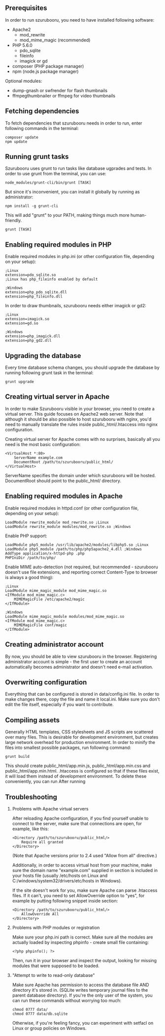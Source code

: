Prerequisites
-------------

In order to run szurubooru, you need to have installed following software:

- Apache2
    - mod_rewrite
    - mod_mime_magic (recommended)
- PHP 5.6.0
    - pdo_sqlite
    - fileinfo
    - imagick or gd
- composer (PHP package manager)
- npm (node.js package manager)

Optional modules:

- dump-gnash or swfrender for flash thumbnails
- ffmpegthumbnailer or ffmpeg for video thumbnails



Fetching dependencies
---------------------

To fetch dependencies that szurubooru needs in order to run, enter following
commands in the terminal:

    composer update
    npm update



Running grunt tasks
-------------------

Szurubooru uses grunt to run tasks like database ugprades and tests. In order
to use grunt from the terminal, you can use:

    node_modules/grunt-cli/bin/grunt [TASK]

But since it's inconvenient, you can install it globally by running as
administrator:

    npm install -g grunt-cli

This will add "grunt" to your PATH, making things much more human-friendly.

    grunt [TASK]



Enabling required modules in PHP
--------------------------------

Enable required modules in php.ini (or other configuration file, depending on
your setup):

    ;Linux
    extension=pdo_sqlite.so
    ;Linux has php_fileinfo enabled by default

    ;Windows
    extension=php_pdo_sqlite.dll
    extension=php_fileinfo.dll

In order to draw thumbnails, szurubooru needs either imagick or gd2:

    ;Linux
    extension=imagick.so
    extension=gd.so

    ;Windows
    extension=php_imagick.dll
    extension=php_gd2.dll



Upgrading the database
----------------------

Every time database schema changes, you should upgrade the database by running
following grunt task in the terminal:

    grunt upgrade



Creating virtual server in Apache
---------------------------------

In order to make Szurubooru visible in your browser, you need to create a
virtual server. This guide focuses on Apache2 web server. Note that although it
should be also possible to host szurubooru with nginx, you'd need to manually
translate the rules inside public_html/.htaccess into nginx configuration.

Creating virtual server for Apache comes with no surprises, basically all you
need is the most basic configuration:

    <VirtualHost *:80>
        ServerName example.com
        DocumentRoot /path/to/szurubooru/public_html/
    </VirtualHost>

ServerName specifies the domain under which szurubooru will be hosted.
DocumentRoot should point to the public_html/ directory.



Enabling required modules in Apache
-----------------------------------

Enable required modules in httpd.conf (or other configuration file, depending
on your setup):

    LoadModule rewrite_module mod_rewrite.so ;Linux
    LoadModule rewrite_module modules/mod_rewrite.so ;Windows

Enable PHP support:

    LoadModule php5_module /usr/lib/apache2/modules/libphp5.so ;Linux
    LoadModule php5_module /path/to/php/php5apache2_4.dll ;Windows
    AddType application/x-httpd-php .php
    PHPIniDir /path/to/php/

Enable MIME auto-detection (not required, but recommended - szurubooru doesn't
use file extensions, and reporting correct Content-Type to browser is always a
good thing):

    ;Linux
    LoadModule mime_magic_module mod_mime_magic.so
    <IfModule mod_mime_magic.c>
        MIMEMagicFile /etc/apache2/magic
    </IfModule>

    ;Windows
    LoadModule mime_magic_module modules/mod_mime_magic.so
    <IfModule mod_mime_magic.c>
        MIMEMagicFile conf/magic
    </IfModule>


Creating administrator account
------------------------------

By now, you should be able to view szurubooru in the browser. Registering
administrator account is simple - the first user to create an account
automatically becomes administrator and doesn't need e-mail activation.



Overwriting configuration
-------------------------

Everything that can be configured is stored in data/config.ini file. In order
to make changes there, copy the file and name it local.ini. Make sure you don't
edit the file itself, especially if you want to contribute.



Compiling assets
----------------

Generally HTML templates, CSS stylesheets and JS scripts are scattered over
many files. This is desirable for development environment, but creates large
network overhead for production environment. In order to minify the files into
smallest possible packages, run following command:

    grunt build

This should create public_html/app.min.js, public_html/app.min.css and
public_html/app.min.html. .htaccess is configured so that if these files exist,
it will load them instead of development environment. To delete these conveniently, you can run  After running



Troubleshooting
---------------

 1. Problems with Apache virtual servers

    After reloading Apache configuration, if you find yourself unable to
    connect to the server, make sure that connections are open, for example,
    like this:

        <Directory /path/to/szurubooru/public_html/>
            Require all granted
        </Directory>

    (Note that Apache versions prior to 2.4 used "Allow from all" directive.)

    Additionally, in order to access virtual host from your machine, make sure
    the domain name "example.com" supplied in <VirtualHost/> section is
    included in your hosts file (usually /etc/hosts on Linux and
    C:/windows/system32/drivers/etc/hosts in Windows).

    If the site doesn't work for you, make sure Apache can parse .htaccess
    files. If it can't, you need to set AllowOverride option to "yes", for
    example by putting following snippet inside <VirtualHost/> section:

        <Directory /path/to/szurubooru/public_html/>
            AllowOverride All
        </Directory>

 2. Problems with PHP modules or registration

    Make sure your php.ini path is correct. Make sure all the modules are
    actually loaded by inspecting phpinfo - create small file containing:

        <?php phpinfo(); ?>

    Then, run it in your browser and inspect the output, looking for missing
    modules that were supposed to be loaded.

 3. "Attempt to write to read-only database"

    Make sure Apache has permission to access the database file AND directory
    it's stored in. (SQLite writes temporary journal files to the parent
    database directory). If you're the only user of the system, you can run
    these commands without worrying too much:

        chmod 0777 data/
        chmod 0777 data/db.sqlite

    Otherwise, if you're feeling fancy, you can experiment with setfacl on
    Linux or group policies on Windows.
